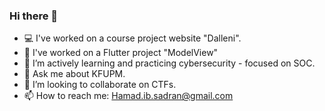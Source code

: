 ### Hi there 👋

<!--**HamadSadran/HamadSadran** is a ✨ _special_ ✨ repository because its `README.md` (this file) appears on your GitHub profile.

Here are some ideas to get you started:-->

- 💻 I've worked on a course project website "Dalleni".
- 📱 I've worked on a Flutter project "ModelView"
- 🤔 I’m actively learning and practicing cybersecurity - focused on SOC.
- 💬 Ask me about KFUPM.
- 🤝 I’m looking to collaborate on CTFs.
- 📫 How to reach me: Hamad.ib.sadran@gmail.com
